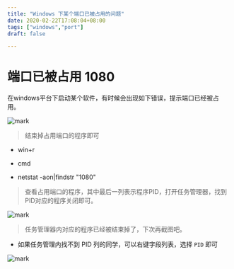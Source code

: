 ```yaml
---
title: "Windows 下某个端口已被占用的问题"
date: 2020-02-22T17:08:04+08:00
tags: ["windows","port"]
draft: false 

---
```


# 端口已被占用 1080

在windows平台下启动某个软件，有时候会出现如下错误，提示端口已经被占用。

![mark](https://cdn.sguan.top/markdown/20190527/72e0StnM4aNU.png?imageslim)

> 结束掉占用端口的程序即可

- win+r

- cmd

- netstat -aon|findstr "1080"

> 查看占用端口的程序，其中最后一列表示程序PID，打开任务管理器，找到PID对应的程序关闭即可。

![mark](https://cdn.sguan.top/markdown/20190527/3JfTEpmK59xe.png?imageslim)

> 任务管理器内对应的程序已经被结束掉了，下次再截图吧。

- 如果任务管理内找不到 PID 列的同学，可以右键字段列表，选择 `PID` 即可

![mark](https://cdn.sguan.top/markdown/20190527/33kqSFqlDAmh.png?imageslim)
